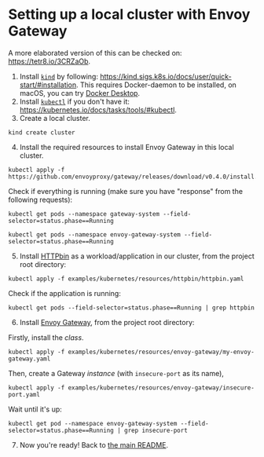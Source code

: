 # Setting up a local cluster with Envoy Gateway

A more elaborated version of this can be checked on: https://tetr8.io/3CRZaOb.

1. Install [`kind`](https://kind.sigs.k8s.io/) by following: https://kind.sigs.k8s.io/docs/user/quick-start/#installation. This requires Docker-daemon to be installed, on macOS, you can try [Docker Desktop](https://www.docker.com/products/docker-desktop/).
2. Install [`kubectl`](https://kubernetes.io/docs/reference/kubectl/) if you don't have it: https://kubernetes.io/docs/tasks/tools/#kubectl.
3. Create a local cluster.

```console
kind create cluster
```

4. Install the required resources to install Envoy Gateway in this local cluster.

```console
kubectl apply -f https://github.com/envoyproxy/gateway/releases/download/v0.4.0/install.yaml
```

Check if everything is running (make sure you have "response" from the following requests):

```console
kubectl get pods --namespace gateway-system --field-selector=status.phase==Running
```

```console
kubectl get pods --namespace envoy-gateway-system --field-selector=status.phase==Running
```

5. Install [HTTPbin](../resources/httpbin) as a workload/application in our cluster, from the project root directory:

```console
kubectl apply -f examples/kubernetes/resources/httpbin/httpbin.yaml
```

Check if the application is running:

```console
kubectl get pods --field-selector=status.phase==Running | grep httpbin
```

6. Install [Envoy Gateway](../resources/envoy-gateway), from the project root directory:

Firstly, install the _class_.

```console
kubectl apply -f examples/kubernetes/resources/envoy-gateway/my-envoy-gateway.yaml
```

Then, create a Gateway _instance_ (with `insecure-port` as its name),

```console
kubectl apply -f examples/kubernetes/resources/envoy-gateway/insecure-port.yaml
```

Wait until it's up:

```console
kubectl get pod --namespace envoy-gateway-system --field-selector=status.phase==Running | grep insecure-port
```

7. Now you're ready! Back to [the main README](../../../README.md).

